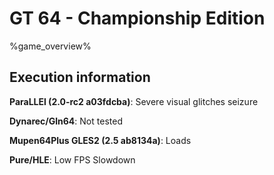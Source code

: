 # GT 64 - Championship Edition 

%game_overview%

## Execution information

**ParaLLEl (2.0-rc2 a03fdcba)**: Severe visual glitches seizure

**Dynarec/Gln64**: Not tested

**Mupen64Plus GLES2 (2.5 ab8134a)**: Loads

**Pure/HLE**: Low FPS Slowdown